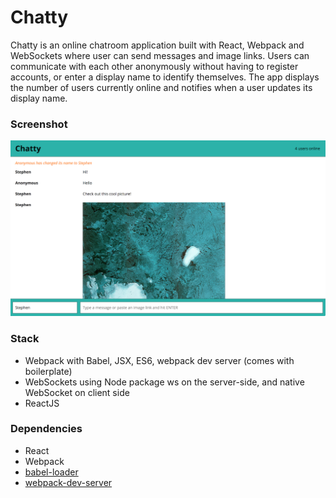 Chatty
=====================

Chatty is an online chatroom application built with React, Webpack and WebSockets where user can send messages and image links. 
Users can communicate with each other anonymously without having to register accounts, or enter a display name to identify themselves. The app displays the number of users currently online and notifies when a user updates its display name.

### Screenshot

![Demo Image](https://github.com/icwangtw/chattyapp/blob/master/docs/demo.png)

### Stack

* Webpack with Babel, JSX, ES6, webpack dev server (comes with boilerplate)
* WebSockets using Node package ws on the server-side, and native WebSocket on client side
* ReactJS

### Dependencies

* React
* Webpack
* [babel-loader](https://github.com/babel/babel-loader)
* [webpack-dev-server](https://github.com/webpack/webpack-dev-server)
